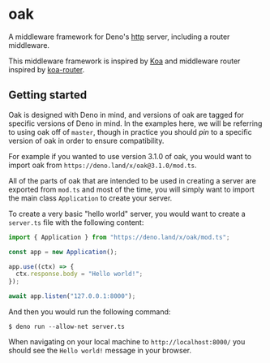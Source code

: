# oak

A middleware framework for Deno's
[http](https://github.com/denoland/deno/tree/master/std/http#http) server,
including a router middleware.

This middleware framework is inspired by [Koa](https://github.com/koajs/koa)
and middleware router inspired by
[koa-router](https://github.com/alexmingoia/koa-router/).

## Getting started

Oak is designed with Deno in mind, and versions of oak are tagged for specific
versions of Deno in mind. In the examples here, we will be referring to using
oak off of `master`, though in practice you should _pin_ to a specific version
of oak in order to ensure compatibility.

For example if you wanted to use version 3.1.0 of oak, you would want to import
oak from `https://deno.land/x/oak@3.1.0/mod.ts`.

All of the parts of oak that are intended to be used in creating a server are
exported from `mod.ts` and most of the time, you will simply want to import the
main class `Application` to create your server.

To create a very basic "hello world" server, you would want to create a
`server.ts` file with the following content:

```ts
import { Application } from "https://deno.land/x/oak/mod.ts";

const app = new Application();

app.use((ctx) => {
  ctx.response.body = "Hello world!";
});

await app.listen("127.0.0.1:8000");
```

And then you would run the following command:

```shell
$ deno run --allow-net server.ts
```

When navigating on your local machine to `http://localhost:8000/` you should
see the `Hello world!` message in your browser.
